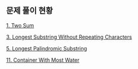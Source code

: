 ## 문제 풀이 현황

[1. Two Sum](https://leetcode.com/problems/two-sum)

[3. Longest Substring Without Repeating Characters](https://leetcode.com/problems/longest-substring-without-repeating-characters)

[5. Longest Palindromic Substring](https://leetcode.com/problems/longest-palindromic-substring)

[11. Container With Most Water](https://leetcode.com/problems/container-with-most-water)
